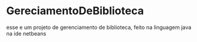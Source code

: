 # GereciamentoDeBiblioteca
 esse e um projeto de gerenciamento de biblioteca, feito na linguagem java na ide netbeans
